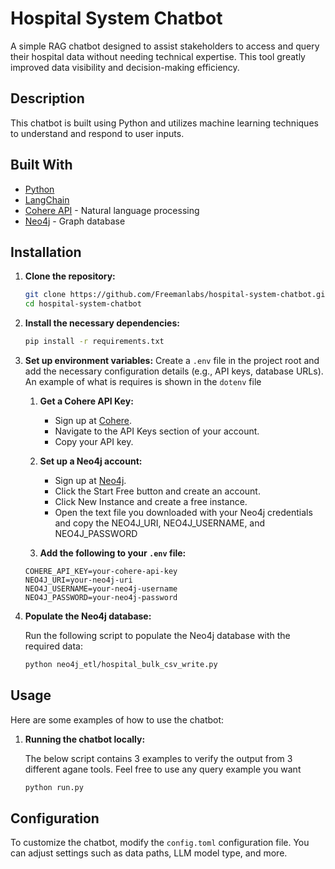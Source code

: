# Hospital System Chatbot

A simple RAG chatbot designed to assist stakeholders to access and query their hospital data without needing technical expertise. This tool greatly improved data visibility and decision-making efficiency.

## Description
This chatbot is built using Python and utilizes machine learning techniques to understand and respond to user inputs.

## Built With

- [Python](https://www.python.org/)
- [LangChain](https://www.langchain.com/)
- [Cohere API](https://cohere.ai) - Natural language processing
- [Neo4j](https://neo4j.com) - Graph database

## Installation

1. **Clone the repository:**

    ```bash
    git clone https://github.com/Freemanlabs/hospital-system-chatbot.git
    cd hospital-system-chatbot
    ```

2. **Install the necessary dependencies:**

    ```bash
    pip install -r requirements.txt
    ```

3. **Set up environment variables:**
    Create a `.env` file in the project root and add the necessary configuration details (e.g., API keys, database URLs). An example of what is requires is shown in the `dotenv` file

    1. **Get a Cohere API Key:**
        - Sign up at [Cohere](https://cohere.ai).
        - Navigate to the API Keys section of your account.
        - Copy your API key.

    2. **Set up a Neo4j account:**
        - Sign up at [Neo4j](https://neo4j.com/cloud/aura-free/).
        - Click the Start Free button and create an account. 
        - Click New Instance and create a free instance.
        - Open the text file you downloaded with your Neo4j credentials and copy the NEO4J_URI, NEO4J_USERNAME, and NEO4J_PASSWORD

    3. **Add the following to your `.env` file:**

    ```plaintext
    COHERE_API_KEY=your-cohere-api-key
    NEO4J_URI=your-neo4j-uri
    NEO4J_USERNAME=your-neo4j-username
    NEO4J_PASSWORD=your-neo4j-password
    ```
4. **Populate the Neo4j database:**

    Run the following script to populate the Neo4j database with the required data:

    ```bash
    python neo4j_etl/hospital_bulk_csv_write.py
    ```
## Usage

Here are some examples of how to use the chatbot:

1. **Running the chatbot locally:**

    The below script contains 3 examples to verify the output from 3 different agane tools. Feel free to use any query example you want

    ```bash
    python run.py
    ```

## Configuration

To customize the chatbot, modify the `config.toml` configuration file. You can adjust settings such as data paths, LLM model type, and more.